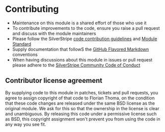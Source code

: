 # Contributing
- Maintenance on this module is a shared effort of those who use it
- To contribute improvements to the code, ensure you raise a pull request and discuss with the module maintainers
- Please follow the SilverStripe [code contribution guidelines](https://docs.silverstripe.org/en/contributing/code/) and [Module Standard](https://docs.silverstripe.org/en/developer_guides/extending/modules/#module-standard)
- Supply documentation that followS the [GitHub Flavored Markdown](https://help.github.com/articles/markdown-basics/) conventions
- When having discussions about this module in issues or pull request please adhere to the [SilverStripe Community Code of Conduct](https://docs.silverstripe.org/en/project_governance/code_of_conduct/)


## Contributor license agreement
By supplying code to this module in patches, tickets and pull requests, you agree to assign copyright 
of that code to Florian Thoma, on the condition that these code changes are released under the 
same BSD license as the original module. We ask for this so that the ownership in the license is clear 
and unambiguous. By releasing this code under a permissive license such as BSD, this copyright assignment 
won't prevent you from using the code in any way you see fit.
